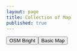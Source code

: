 ```yaml
---
layout: page
title: Collection of Map
published: true
---
```


<div id="vector-map" class="map-preview"></div>

<div id="map-container">
	<button id="vector-osm-bright" class="map-button">OSM Bright</button
	><button id="vector-osm-basic" class="map-button">Basic Map</button>
</div>
<br />
<div id="vector-style-reference"></div>

<script src='https://api.tiles.mapbox.com/mapbox-gl-js/v0.18.0/mapbox-gl.js'></script>
<link href='https://api.tiles.mapbox.com/mapbox-gl-js/v0.18.0/mapbox-gl.css' rel='stylesheet' />

<script>
	var vectorStyleReference = document.getElementById("vector-style-reference");
	vectorStyleReference.innerHTML = 'The map above uses the following style project: <a href="https://github.com/mapbox/mapbox-gl-styles/blob/master/styles/bright-v8.json">OSM Bright</a>';
	mapboxgl.accessToken = 'pk.eyJ1IjoibW9yZ2Vua2FmZmVlIiwiYSI6IjIzcmN0NlkifQ.0LRTNgCc-envt9d5MzR75w';

	if (!mapboxgl.supported()) {
		var vectorMapContainer = document.getElementById("vector-map");
		vectorMapContainer.innerHTML = 'Your browser does not support Mapbox GL. Either your browser does not support WebGL or it is disabled, please check <a href="https://get.webgl.org/">http://get.webgl.org</a> for more information.'
	} else {
		var vectorMap = new mapboxgl.Map({
		    container: 'vector-map',
		    style: '/styles/bright-v8.json',
		    center: [8.5456, 47.3739],
		    zoom: 11
		}).addControl(new mapboxgl.Navigation({position: 'top-left'}));
	}

	var bright = document.getElementById("vector-osm-bright");
	bright.onclick = function(e) {
		e.preventDefault();
        e.stopPropagation();
        vectorMap.setStyle('/styles/bright-v8.json');
		vectorStyleReference.innerHTML = 'The map above uses the following style project: <a href="https://github.com/mapbox/mapbox-gl-styles/blob/master/styles/bright-v8.json">OSM Bright</a>';

	}
	var basic = document.getElementById("vector-osm-basic");
	basic.onclick = function(e) {
		e.preventDefault();
        e.stopPropagation();
        vectorMap.setStyle('/styles/basic-v8.json');
		vectorStyleReference.innerHTML = 'The map above uses the following style project: <a href="https://github.com/mapbox/mapbox-gl-styles/blob/master/styles/basic-v8.json">Basic Map</a>';
	}
</script>
